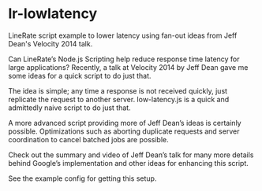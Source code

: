 lr-lowlatency
=============

LineRate script example to lower latency using fan-out ideas from Jeff Dean's Velocity 2014 talk.

Can LineRate’s Node.js Scripting help reduce response time latency for large applications? Recently, a talk at Velocity 2014 
by Jeff Dean gave me some ideas for a quick script to do just that.

The idea is simple; any time a response is not received quickly, just replicate the request to another server. low-latency.js
is a quick and admittedly naive script to do just that.

A more advanced script providing more of Jeff Dean’s ideas is certainly possible. Optimizations such as aborting duplicate
requests and server coordination to cancel batched jobs are possible.

Check out the summary and video of Jeff Dean’s talk for many more details behind Google’s implementation and other ideas for
enhancing this script.

See the example config for getting this setup.
